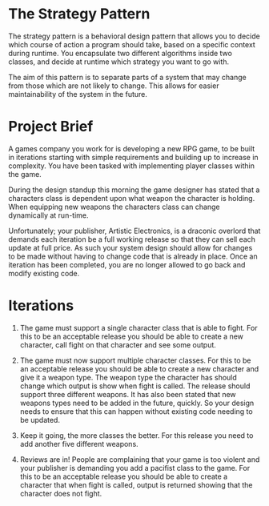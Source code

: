 # The Strategy Pattern

The strategy pattern is a behavioral design pattern that allows you to decide which course of action a program should take, based on a specific context during runtime. You encapsulate two different algorithms inside two classes, and decide at runtime which strategy you want to go with.

The aim of this pattern is to separate parts of a system that may change from those which are not likely to change. This allows for easier maintainability of the system in the future.

# Project Brief

A games company you work for is developing a new RPG game, to be built in iterations starting with simple requirements and building up to increase in complexity. You have been tasked with implementing player classes within the game. 

During the design standup this morning the game designer has stated that a characters class is dependent upon what weapon the character is holding. When equipping new weapons the characters class can change dynamically at run-time.

Unfortunately; your publisher, Artistic Electronics, is a draconic overlord that demands each iteration be a full working release so that they can sell each update at full price. As such your system design should allow for changes to be made without having to change code that is already in place. Once an iteration has been completed, you are no longer allowed to go back and modify existing code.

# Iterations

1. The game must support a single character class that is able to fight. For this to be an acceptable release you should be able to create a new character, call fight on that character and see some output.

2. The game must now support multiple character classes. For this to be an acceptable release you should be able to create a new character and give it a weapon type. The weapon type the character has should change which output is show when fight is called. The release should support three different weapons.  It has also been stated that new weapons types need to be added in the future, quickly. So your design needs to ensure that this can happen without existing code needing to be updated.

3. Keep it going, the more classes the better. For this release you need to add another five different weapons.

4. Reviews are in! People are complaining that your game is too violent and your publisher is demanding you add a pacifist class to the game. For this to be an acceptable release you should be able to create a character that when fight is called, output is returned showing that the character does not fight.
